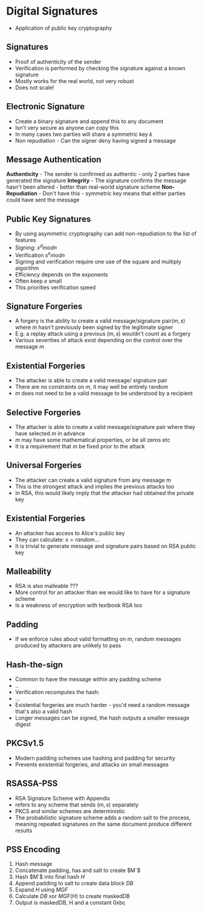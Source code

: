 # Digital Signatures

- Application of public key cryptography

## Signatures
- Proof of authenticity of the sender
- Verification is performed by checking the signature against a known signature
- Mostly works for the real world, not very robust
- Does not scale!

## Electronic Signature
- Create a binary signature and append this to any document
- Isn't very secure as anyone can copy this
- In many cases two parties will share a symmetric key $k$
- Non repudiation - Can the signer deny having signed a message

## Message Authentication
**Authenticity** - The sender is confirmed as authentic - only 2 parties have generated the signature
**Integrity** - The signature confirms the message hasn't been altered - better than real-world signature scheme
**Non-Repudiation** - Don't have this - symmetric key means that either parties could have sent the message

## Public Key Signatures
- By using asymmetric cryptography can add non-repudiation to the list of features
- Signing: $x^d mod n$
- Verification $s^e mod n$
- Signing and verification require one use of the square and multiply algorithm
- Efficiency depends on the exponents
- Often keep $e$ small
- This priorities verification speed

## Signature Forgeries
- A forgery is the ability to create a valid message/signature pair($m,s$) where $m$ hasn't previously been signed by the legitimate signer
- E.g. a replay attack using a previous ($m,s$) wouldn't count as a forgery
- Various severities of attack exist depending on the control over the message $m$

## Existential Forgeries
- The attacker is able to create a valid message/ signature pair
- There are no constraints on $m$, it may well be entirely random
- $m$ does not need to be a valid message to be understood by a recipient

## Selective Forgeries
- The attacker is able to create a valid message/signature pair where they have selected $m$ in advance
- $m$ may have some mathematical properties, or be all zeros etc
- It is a requirement that $m$ be fixed prior to the attack

## Universal Forgeries
- The attacker can create a valid signature from any message m
- This is the strongest attack and implies the previous attacks too
- In RSA, this would likely imply that the attacker had obtained the private key

## Existential Forgeries
- An attacker has access to Alice's public key
- They can calculate: $s = random$...
- It is trivial to generate message and signature pairs based on RSA public key

## Malleability
- RSA is also malleable ???
- More control for an attacker than we would like to have for a signature scheme
- Is a weakness of encryption with textbook RSA too

## Padding
- If we enforce rules about valid formatting on m, random messages produced by attackers are unlikely to pass

## Hash-the-sign
- Common to have the message within any padding scheme
- ..
- Verification recomputes the hash:
- ...
- Existential forgeries are much harder - you'd need a random message that's also a valid hash
- Longer messages can be signed, the hash outputs a smaller message digest

## PKCSv1.5
- Modern padding schemes use hashing and padding for security
- Prevents existential forgeries, and attacks on small messages

## RSASSA-PSS
- RSA Signature Scheme with Appendix
- refers to any scheme that sends ($m,s$) separately
- PKCS and similar schemes are deterministic
- The probabilistic signature scheme adds a random salt to the process, meaning repeated signatures on the same document produce different results 

## PSS Encoding
1. Hash message
2. Concatenate padding, has and salt to create $M`$
3. Hash $M`$ into final hash $H$
4. Append padding to salt to create data block $DB$
5. Expand $H$ using $MGF$
6. Calculate $DB$ xor $MGF(H)$ to create maskedDB
7. Output is maskedDB, H and a constant 0xbc